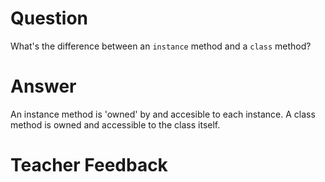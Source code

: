 # Question
What's the difference between an `instance` method and a `class` method?

# Answer
An instance method is 'owned' by and accesible to each instance. A class method is owned and accessible to the class itself.

# Teacher Feedback